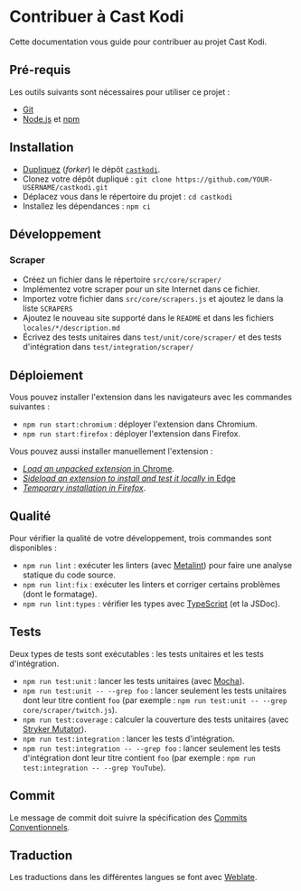 # Contribuer à Cast Kodi

Cette documentation vous guide pour contribuer au projet Cast Kodi.

## Pré-requis

Les outils suivants sont nécessaires pour utiliser ce projet :

- [Git](https://git-scm.com/downloads)
- [Node.js](https://nodejs.org/) et
  [npm](https://docs.npmjs.com/downloading-and-installing-node-js-and-npm)

## Installation

- [Dupliquez](https://docs.github.com/get-started/quickstart/fork-a-repo)
  (_forker_) le dépôt [`castkodi`](https://github.com/regseb/castkodi).
- Clonez votre dépôt dupliqué :
  `git clone https://github.com/YOUR-USERNAME/castkodi.git`
- Déplacez vous dans le répertoire du projet : `cd castkodi`
- Installez les dépendances : `npm ci`

## Développement

### Scraper

- Créez un fichier dans le répertoire `src/core/scraper/`
- Implémentez votre scraper pour un site Internet dans ce fichier.
- Importez votre fichier dans `src/core/scrapers.js` et ajoutez le dans la liste
  `SCRAPERS`
- Ajoutez le nouveau site supporté dans le `README` et dans les fichiers
  `locales/*/description.md`
- Écrivez des tests unitaires dans `test/unit/core/scraper/` et des tests
  d'intégration dans `test/integration/scraper/`

## Déploiement

Vous pouvez installer l'extension dans les navigateurs avec les commandes
suivantes :

- `npm run start:chromium` : déployer l'extension dans Chromium.
- `npm run start:firefox` : déployer l'extension dans Firefox.
<!-- Le déploiement ne fonctionne pas avec la version Snap de Firefox.
     https://github.com/mozilla/web-ext/issues/1696 -->

Vous pouvez aussi installer manuellement l'extension :

- [_Load an unpacked extension_ in Chrome](https://developer.chrome.com/docs/extensions/get-started/tutorial/hello-world#load-unpacked).
- [_Sideload an extension to install and test it locally_ in Edge](https://learn.microsoft.com/en-us/microsoft-edge/extensions-chromium/getting-started/extension-sideloading)
- [_Temporary installation in Firefox_](https://extensionworkshop.com/documentation/develop/temporary-installation-in-firefox/).

## Qualité

Pour vérifier la qualité de votre développement, trois commandes sont
disponibles :

- `npm run lint` : exécuter les linters (avec
  [Metalint](https://github.com/regseb/metalint)) pour faire une analyse
  statique du code source.
- `npm run lint:fix` : exécuter les linters et corriger certains problèmes (dont
  le formatage).
- `npm run lint:types` : vérifier les types avec
  [TypeScript](https://www.typescriptlang.org/docs/handbook/intro-to-js-ts.html)
  (et la JSDoc).

## Tests

Deux types de tests sont exécutables : les tests unitaires et les tests
d'intégration.

- `npm run test:unit` : lancer les tests unitaires (avec
  [Mocha](https://mochajs.org/)).
- `npm run test:unit -- --grep foo` : lancer seulement les tests unitaires dont
  leur titre contient `foo` (par exemple :
  `npm run test:unit -- --grep core/scraper/twitch.js`).
- `npm run test:coverage` : calculer la couverture des tests unitaires (avec
  [Stryker Mutator](https://stryker-mutator.io/)).
- `npm run test:integration` : lancer les tests d'intégration.
- `npm run test:integration -- --grep foo` : lancer seulement les tests
  d'intégration dont leur titre contient `foo` (par exemple :
  `npm run test:integration -- --grep YouTube`).

## Commit

Le message de commit doit suivre la spécification des
[Commits Conventionnels](https://www.conventionalcommits.org/en/v1.0.0/).

## Traduction

Les traductions dans les différentes langues se font avec
[Weblate](https://hosted.weblate.org/engage/castkodi/).
